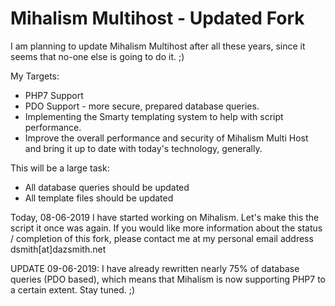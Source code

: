 <h1>Mihalism Multihost - Updated Fork</h1>

I am planning to update Mihalism Multihost after all these years, since it seems that no-one else is going to do it. ;)

My Targets:
<ul>
  <li>PHP7 Support</li>
  <li>PDO Support - more secure, prepared database queries.</li>
  <li>Implementing the Smarty templating system to help with script performance.</li>
  <li>Improve the overall performance and security of Mihalism Multi Host and bring it up to date with today's technology, generally.</li>
</ul>

This will be a large task:
<ul>
  <li>All database queries should be updated</li>
  <li>All template files should be updated</li>
</ul>
  
<p>Today, 08-06-2019 I have started working on Mihalism. Let's make this the script it once was again. If you would like more information about the status / completion of this fork, please contact me at my personal email address dsmith[at]dazsmith.net</p>


<p>UPDATE 09-06-2019: I have already rewritten nearly 75% of database queries (PDO based), which means that Mihalism is now supporting PHP7 to a certain extent. Stay tuned. ;)</p>
